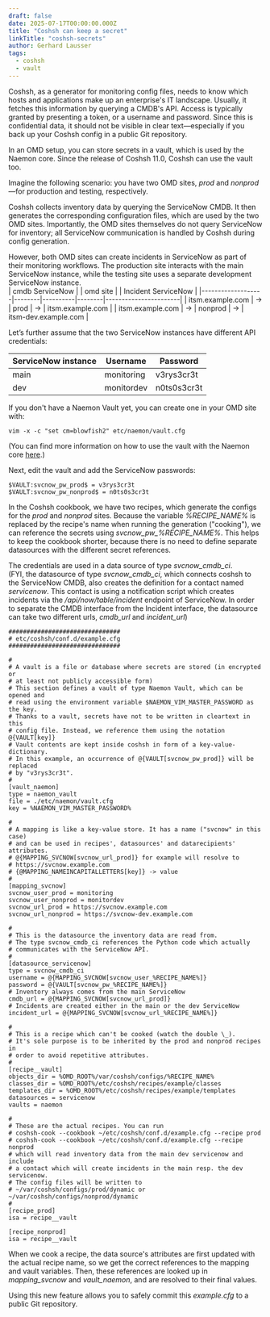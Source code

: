 ```yaml
---
draft: false
date: 2025-07-17T00:00:00.000Z
title: "Coshsh can keep a secret"
linkTitle: "coshsh-secrets"
author: Gerhard Lausser
tags:
  - coshsh
  - vault
---
```


Coshsh, as a generator for monitoring config files, needs to know which hosts and applications make up an enterprise's IT landscape. Usually, it fetches this information by querying a CMDB's API. Access is typically granted by presenting a token, or a username and password. Since this is confidential data, it should not be visible in clear text—especially if you back up your Coshsh config in a public Git repository.

In an OMD setup, you can store secrets in a vault, which is used by the Naemon core. Since the release of Coshsh 11.0, Coshsh can use the vault too.

Imagine the following scenario: you have two OMD sites, *prod* and *nonprod*—for production and testing, respectively.

Coshsh collects inventory data by querying the ServiceNow CMDB. It then generates the corresponding configuration files, which are used by the two OMD sites. Importantly, the OMD sites themselves do not query ServiceNow for inventory; all ServiceNow communication is handled by Coshsh during config generation.

However, both OMD sites can create incidents in ServiceNow as part of their monitoring workflows. The production site interacts with the main ServiceNow instance, while the testing site uses a separate development ServiceNow instance.  
| cmdb ServiceNow   |        | omd site |        | Incident ServiceNow   |
|-------------------|--------|----------|--------|-----------------------|
| itsm.example.com  |   →    | prod     |   →    | itsm.example.com      |
| itsm.example.com  |   →    | nonprod  |   →    | itsm-dev.example.com  |

Let’s further assume that the two ServiceNow instances have different API credentials:

| ServiceNow instance | Username    | Password      |
|---------------------|-------------|--------------|
| main                | monitoring  | v3rys3cr3t   |
| dev                 | monitordev  | n0ts0s3cr3t  |

If you don't have a Naemon Vault yet, you can create one in your OMD site with:
```
vim -x -c "set cm=blowfish2" etc/naemon/vault.cfg
```
(You can find more information on how to use the vault with the Naemon core [here](https://github.com/naemon/naemon-vimcrypt-vault-broker).)

Next, edit the vault and add the ServiceNow passwords:
```
$VAULT:svcnow_pw_prod$ = v3rys3cr3t
$VAULT:svcnow_pw_nonprod$ = n0ts0s3cr3t
```

In the Coshsh cookbook, we have two recipes, which generate the configs for the *prod* and *nonprod* sites. Because the variable *%RECIPE_NAME%* is replaced by the recipe's name when running the generation ("cooking"), we can reference the secrets using *svcnow_pw_%RECIPE_NAME%*. This helps to keep the cookbook shorter, because there is no need to define separate datasources with the different secret references.

The credentials are used in a data source of type *svcnow_cmdb_ci*.  
(FYI, the datasource of type *svcnow_cmdb_ci*, which connects coshsh to the ServiceNow CMDB, also creates the definition for a contact named *servicenow*. This contact is using a notification script which creates incidents via the */api/now/table/incident* endpoint of ServiceNow. In order to separate the CMDB interface from the Incident interface, the datasource can take two different urls, *cmdb_url* and *incident_url*)

```
###############################
# etc/coshsh/conf.d/example.cfg
###############################

#
# A vault is a file or database where secrets are stored (in encrypted or
# at least not publicly accessible form)
# This section defines a vault of type Naemon Vault, which can be opened and
# read using the environment variable $NAEMON_VIM_MASTER_PASSWORD as the key.
# Thanks to a vault, secrets have not to be written in cleartext in this
# config file. Instead, we reference them using the notation @{VAULT[key]}
# Vault contents are kept inside coshsh in form of a key-value-dictionary.
# In this example, an occurrence of @{VAULT[svcnow_pw_prod]} will be replaced
# by "v3rys3cr3t".
#
[vault_naemon]
type = naemon_vault
file = ./etc/naemon/vault.cfg
key = %NAEMON_VIM_MASTER_PASSWORD%

#
# A mapping is like a key-value store. It has a name ("svcnow" in this case)
# and can be used in recipes', datasources' and datarecipients' attributes.
# @{MAPPING_SVCNOW[svcnow_url_prod]} for example will resolve to
# https://svcnow.example.com
# {@MAPPING_NAMEINCAPITALLETTERS[key]} -> value
#
[mapping_svcnow]
svcnow_user_prod = monitoring
svcnow_user_nonprod = monitordev
svcnow_url_prod = https://svcnow.example.com
svcnow_url_nonprod = https://svcnow-dev.example.com

#
# This is the datasource the inventory data are read from.
# The type svcnow_cmdb_ci references the Python code which actually
# communicates with the ServiceNow API.
#
[datasource_servicenow]
type = svcnow_cmdb_ci
username = @{MAPPING_SVCNOW[svcnow_user_%RECIPE_NAME%]}
password = @{VAULT[svcnow_pw_%RECIPE_NAME%]}
# Inventory always comes from the main ServiceNow
cmdb_url = @{MAPPING_SVCNOW[svcnow_url_prod]}
# Incidents are created either in the main or the dev ServiceNow
incident_url = @{MAPPING_SVCNOW[svcnow_url_%RECIPE_NAME%]}

#
# This is a recipe which can't be cooked (watch the double \_).
# It's sole purpose is to be inherited by the prod and nonprod recipes in
# order to avoid repetitive attributes.
#
[recipe__vault]
objects_dir = %OMD_ROOT%/var/coshsh/configs/%RECIPE_NAME%
classes_dir = %OMD_ROOT%/etc/coshsh/recipes/example/classes
templates_dir = %OMD_ROOT%/etc/coshsh/recipes/example/templates
datasources = servicenow
vaults = naemon

#
# These are the actual recipes. You can run
# coshsh-cook --cookbook ~/etc/coshsh/conf.d/example.cfg --recipe prod
# coshsh-cook --cookbook ~/etc/coshsh/conf.d/example.cfg --recipe nonprod
# which will read inventory data from the main dev servicenow and include
# a contact which will create incidents in the main resp. the dev servicenow.
# The config files will be written to
# ~/var/coshsh/configs/prod/dynamic or ~/var/coshsh/configs/nonprod/dynamic
#
[recipe_prod]
isa = recipe__vault

[recipe_nonprod]
isa = recipe__vault
```

When we cook a recipe, the data source's attributes are first updated with the actual recipe name, so we get the correct references to the mapping and vault variables. Then, these references are looked up in *mapping_svcnow* and *vault_naemon*, and are resolved to their final values.

Using this new feature allows you to safely commit this *example.cfg* to a public Git repository.

